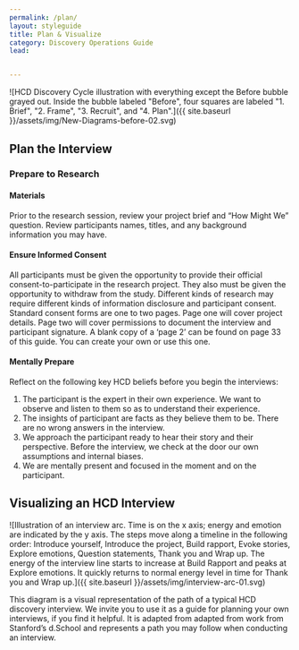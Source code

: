 ```yaml
---
permalink: /plan/
layout: styleguide
title: Plan & Visualize
category: Discovery Operations Guide
lead:


---
```


![HCD Discovery Cycle illustration with everything except the Before bubble grayed out. Inside the bubble labeled "Before", four squares are labeled "1. Brief", "2. Frame", "3. Recruit", and "4. Plan".]({{ site.baseurl }}/assets/img/New-Diagrams-before-02.svg)

## Plan the Interview

### Prepare to Research

#### Materials

Prior to the research session, review your project brief and “How Might We” question. Review participants names, titles, and any background information you may have.

#### Ensure Informed Consent

All participants must be given the opportunity to provide their official consent-to-participate in the research project. They also must be given the opportunity to withdraw from the study. Different kinds of research may require different kinds of information disclosure and participant consent. Standard consent forms are one to two pages. Page one will cover project details. Page two will cover permissions to document the interview and participant signature. A blank copy of a ‘page 2’ can be found on page 33 of this guide. You can create your own or use this one.

#### Mentally Prepare

Reflect on the following key HCD beliefs before you begin
the interviews:
1. The participant is the expert in their own experience. We want to observe and listen to them so as to understand their experience.
1. The insights of participant are facts as they believe them to be. There are no wrong answers in the interview.
1. We approach the participant ready to hear their story and their perspective. Before the interview, we check at the door our own assumptions and internal biases.
1. We are mentally present and focused in the moment and on the participant.

## Visualizing an HCD Interview

![Illustration of an interview arc. Time is on the x axis; energy and emotion are indicated by the y axis. The steps move along a timeline in the following order: Introduce yourself, Introduce the project, Build rapport, Evoke stories, Explore emotions, Question statements, Thank you and Wrap up. The energy of the interview line starts to increase at Build Rapport and peaks at Explore emotions. It quickly returns to normal energy level in time for Thank you and Wrap up.]({{ site.baseurl }}/assets/img/interview-arc-01.svg)

This diagram is a visual representation of the path of a typical HCD discovery interview. We invite you to use it as a guide for planning your own interviews, if you find it helpful. It is adapted from adapted from work from Stanford’s d.School and represents a path you may follow when conducting an interview.
